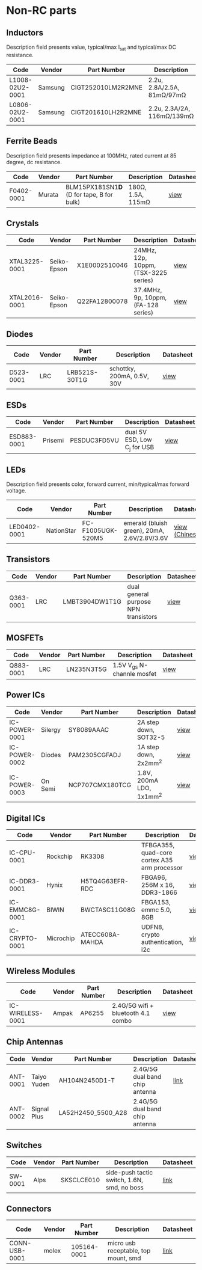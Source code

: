 # Non-RC parts

## Inductors

Description field presents value, typical/max I<sub>sat</sub> and typical/max DC resistance.

|Code|Vendor|Part Number|Description|Datasheet|
|-|-|-|-|-|
|L1008-02U2-0001|Samsung|CIGT252010LM2R2MNE|2.2u, 2.8A/2.5A, 81mΩ/97mΩ|[view](datasheets/CIGT252010LM2R2MNE.pdf)|
|L0806-02U2-0001|Samsung|CIGT201610LH2R2MNE|2.2u, 2.3A/2A, 116mΩ/139mΩ|[view](datasheets/CIGT201610LH2R2MNE.pdf)

## Ferrite Beads

Description field presents impedance at 100MHz, rated current at 85 degree, dc resistance.

|Code|Vendor|Part Number|Description|Datasheet|
|-|-|-|-|-|
|F0402-0001|Murata|BLM15PX181SN1**D** (D for tape, B for bulk)|180Ω, 1.5A, 115mΩ|[view](datasheets/BLM15_SN.pdf)|

## Crystals

|Code|Vendor|Part Number|Description|Datasheet|
|-|-|-|-|-|
|XTAL3225-0001|Seiko-Epson|X1E0002510046|24MHz, 12p, 10ppm, (TSX-3225 series)|[view](datasheets/TSX-3225.pdf)|
|XTAL2016-0001|Seiko-Epson|Q22FA12800078|37.4MHz, 9p, 10ppm, (FA-128 series)|[view](datasheets/FA-128.pdf)|


## Diodes

|Code|Vendor|Part Number|Description|Datasheet|
|-|-|-|-|-|
|D523-0001|LRC|LRB521S-30T1G|schottky, 200mA, 0.5V, 30V|[view](datasheets/LRB521S-30T1G.pdf)|



## ESDs

|Code|Vendor|Part Number|Description|Datasheet|
|-|-|-|-|-|
|ESD883-0001|Prisemi|PESDUC3FD5VU|dual 5V ESD, Low C<sub>j</sub> for USB|[view](datasheets/PESDUC3FD5VU.pdf)|

## LEDs

Description field presents color, forward current, min/typical/max forward voltage.

|Code|Vendor|Part Number|Description|Datasheet|
|-|-|-|-|-|
|LED0402-0001|NationStar|FC-F1005UGK-520M5|emerald (bluish green), 20mA, 2.6V/2.8V/3.6V|[view (Chinese)](datasheets/FC-F1005UGK-520M5.pdf)|

## Transistors

|Code|Vendor|Part Number|Description|Datasheet|
|-|-|-|-|-|
|Q363-0001|LRC|LMBT3904DW1T1G|dual general purpose NPN transistors|[view](datasheets/LMBT3904DW1T1G.pdf)|

## MOSFETs

|Code|Vendor|Part Number|Description|Datasheet|
|-|-|-|-|-|
|Q883-0001|LRC|LN235N3T5G|1.5V V<sub>gs</sub> N-channle mosfet|[view](datasheets/LN235N3T5G.pdf)|


## Power ICs

|Code|Vendor|Part Number|Description|Datasheet|
|-|-|-|-|-|
|IC-POWER-0001|Silergy|SY8089AAAC|2A step down, SOT32-5|[view](datasheets/SY8089.pdf)|
|IC-POWER-0002|Diodes|PAM2305CGFADJ|1A step down, 2x2mm<sup>2</sup>|[view](datasheets/PAM2305.pdf)|
|IC-POWER-0003|On Semi|NCP707CMX180TCG|1.8V, 200mA LDO, 1x1mm<sup>2</sup>|[view](datasheets/NCP707.pdf)|

## Digital ICs

|Code|Vendor|Part Number|Description|Datasheet|
|-|-|-|-|-|
|IC-CPU-0001|Rockchip|RK3308|TFBGA355, quad-core cortex A35 arm processor|[view](datasheets/RK3308-V1.4.pdf)|
|IC-DDR3-0001|Hynix|H5TQ4G63EFR-RDC|FBGA96, 256M x 16, DDR3-1866|[view](datasheets/H5TQ4G8(6)3EFR.pdf)|
|IC-EMMC8G-0001|BIWIN|BWCTASC11G08G|FBGA153, emmc 5.0, 8GB|[view](datasheets/BWCTASC11G08G.pdf)|
|IC-CRYPTO-0001|Microchip|ATECC608A-MAHDA|UDFN8, crypto authentication, i2c|[view](ATECC608A.pdf)|

## Wireless Modules

|Code|Vendor|Part Number|Description|Datasheet|
|-|-|-|-|-|
|IC-WIRELESS-0001|Ampak|AP6255|2.4G/5G wifi + bluetooth 4.1 combo|[view](datasheets/AP6255-V1.1.pdf)|


## Chip Antennas

|Code|Vendor|Part Number|Description|Datasheet|
|-|-|-|-|-|
|ANT-0001|Taiyo Yuden|AH104N2450D1-T|2.4G/5G dual band chip antenna|[link](https://ds.yuden.co.jp/TYCOMPAS/or/detail?pn=AH104N2450D1-T)|
|ANT-0002|Signal Plus|LA52H2450_5500_A28|2.4G/5G dual band chip antenna||

## Switches

|Code|Vendor|Part Number|Description|Datasheet|
|-|-|-|-|-|
|SW-0001|Alps|SKSCLCE010|side-push tactic switch, 1.6N, smd, no boss|[link](https://www.alps.com/prod/info/E/HTML/Tact/SurfaceMount/SKSC/SKSCLCE010.html)|

## Connectors

|Code|Vendor|Part Number|Description|Datasheet|
|-|-|-|-|-|
|CONN-USB-0001|molex|105164-0001|micro usb receptable, top mount, smd|[link](https://www.molex.com/molex/products/datasheet.jsp?part=active/1051640001_IO_CONNECTORS.xml)|








